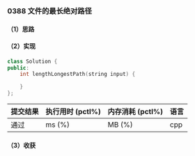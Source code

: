### 0388 文件的最长绝对路径

#### （1）思路

#### （2）实现

```cpp
class Solution {
public:
    int lengthLongestPath(string input) {

    }
};
```

| 提交结果 | 执行用时 (pctl%) | 内存消耗 (pctl%) | 语言 |
|:---------|:-----------------|:-----------------|:-----|
| 通过     |  ms (%)   |  MB (%)  | cpp  |

#### （3）收获
